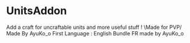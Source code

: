 # UnitsAddon
Add a craft for uncraftable units and more useful stuff ! \Made for PVP/
Made By AyuKo_o
First Language : English
Bundle FR made by AyuKo_o

